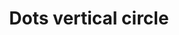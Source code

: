 ---
title: Dots vertical circle
tags: ["dots", "vertical", "circle", "more", "menu"]
icon: dots-vertical-circle
svg: '<svg xmlns="http://www.w3.org/2000/svg" width="24" height="24" fill="none" viewBox="0 0 24 24" stroke-width="1.5" stroke-linecap="round" stroke-linejoin="round" stroke="currentColor"><path d="M12.25 12h-.5m.5-4h-.5m.5 8h-.5"/><circle cx="12" cy="12" r="9"/></svg>'
---